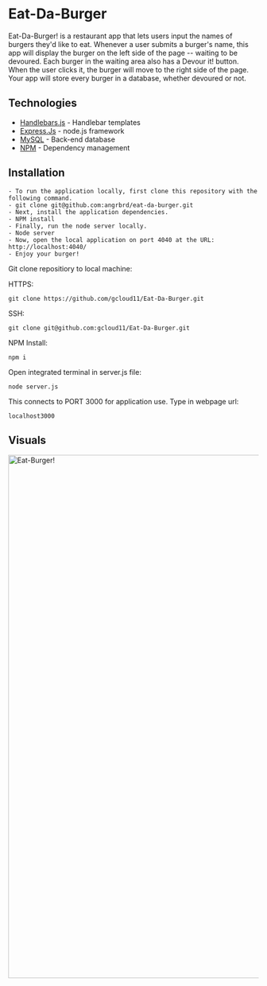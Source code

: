 # Eat-Da-Burger 

  Eat-Da-Burger! is a restaurant app that lets users input the names of burgers they'd like to eat. 
  Whenever a user submits a burger's name, this app will display the burger on the left side of the page -- waiting to be devoured.
  Each burger in the waiting area also has a Devour it! button. When the user clicks it, the burger will move to the right side of the   page. Your app will store every burger in a database, whether devoured or not.
  
  
  ## Technologies

* [Handlebars.js](https://handlebarsjs.com/) - Handlebar templates
* [Express.Js](https://expressjs.com/) - node.js framework
* [MySQL](https://www.mysql.com/) - Back-end database
* [NPM](https://expressjs.com/) - Dependency management


## Installation
```
- To run the application locally, first clone this repository with the following command.
- git clone git@github.com:angrbrd/eat-da-burger.git
- Next, install the application dependencies.
- NPM install
- Finally, run the node server locally.
- Node server
- Now, open the local application on port 4040 at the URL: http://localhost:4040/
- Enjoy your burger!
```

Git clone repositiory to local machine:

HTTPS:
```
git clone https://github.com/gcloud11/Eat-Da-Burger.git
```
SSH:
```
git clone git@github.com:gcloud11/Eat-Da-Burger.git
```
NPM Install:
```
npm i
```
Open integrated terminal in server.js file:
```
node server.js
```
This connects to PORT 3000 for application use. Type in webpage url:
```
localhost3000
```

## Visuals

<img width="1052" alt="Eat-Burger!" src="https://user-images.githubusercontent.com/67169488/94999032-feddd800-057b-11eb-95dd-31159d144527.png">

